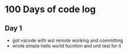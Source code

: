 # 100 Days of code log

## Day 1

- got vscode with wsl remote working and committing
- wrote simple hello world fucntion and unit test for it

